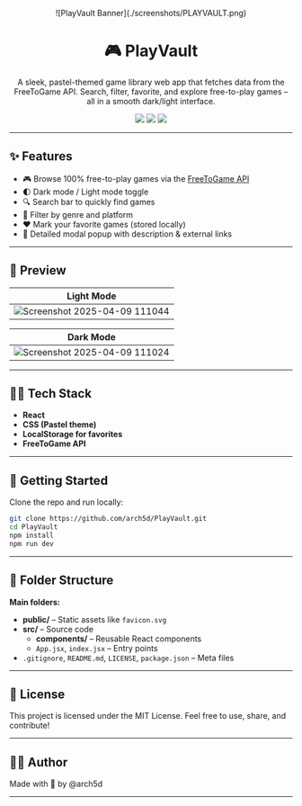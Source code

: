 <!-- Banner -->
<p align="center">
![PlayVault Banner](./screenshots/PLAYVAULT.png)
</p>

<h1 align="center">🎮 PlayVault</h1>
<p align="center">
  A sleek, pastel-themed game library web app that fetches data from the FreeToGame API. Search, filter, favorite, and explore free-to-play games – all in a smooth dark/light interface.
</p>

<p align="center">
  <img src="https://img.shields.io/github/license/arch5d/PlayVault" />
  <img src="https://img.shields.io/github/deployments/arch5d/PlayVault/github-pages" />
  <img src="https://img.shields.io/github/languages/top/arch5d/PlayVault" />
</p>

---

## ✨ Features

- 🎮 Browse 100% free-to-play games via the [FreeToGame API](https://www.freetogame.com/api-doc)
- 🌓 Dark mode / Light mode toggle
- 🔍 Search bar to quickly find games
- 🎯 Filter by genre and platform
- ❤️ Mark your favorite games (stored locally)
- 💬 Detailed modal popup with description & external links

---

## 📸 Preview

| Light Mode |
|------------|
| ![Screenshot 2025-04-09 111044](https://github.com/user-attachments/assets/e20b12f3-9bfb-4830-8d88-fd256bde8c8f) |


| Dark Mode |
|-----------|
| ![Screenshot 2025-04-09 111024](https://github.com/user-attachments/assets/bbe55626-0523-4272-af8b-32fda1a77dfa) |

---

## 🧑‍💻 Tech Stack

- **React**
- **CSS (Pastel theme)**
- **LocalStorage for favorites**
- **FreeToGame API**

---

## 🚀 Getting Started

Clone the repo and run locally:

```bash
git clone https://github.com/arch5d/PlayVault.git
cd PlayVault
npm install
npm run dev
```

---

## 📁 Folder Structure

**Main folders:**

- **public/** – Static assets like `favicon.svg`
- **src/** – Source code  
  - **components/** – Reusable React components  
  - `App.jsx`, `index.jsx` – Entry points  
- `.gitignore`, `README.md`, `LICENSE`, `package.json` – Meta files

---

## 📄 License
This project is licensed under the MIT License.
Feel free to use, share, and contribute!

---

## 🙋‍♀️ Author
Made with 💜 by @arch5d

---
